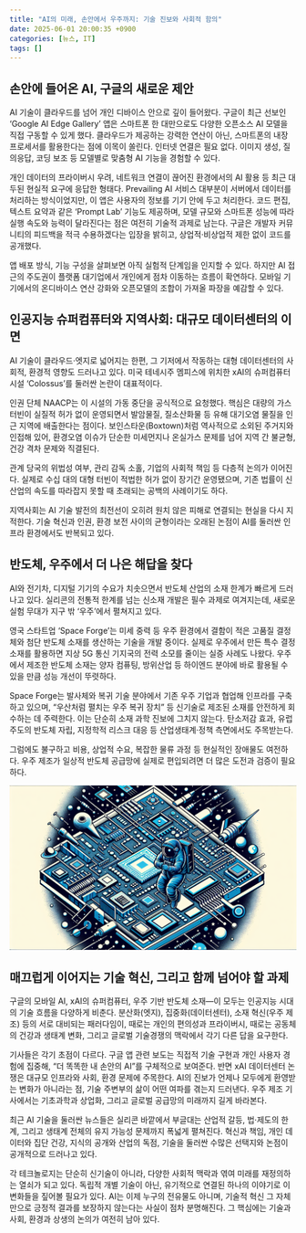 ```yaml
---
title: "AI의 미래, 손안에서 우주까지: 기술 진보와 사회적 함의"
date: 2025-06-01 20:00:35 +0900
categories: [뉴스, IT]
tags: []
---
```


## 손안에 들어온 AI, 구글의 새로운 제안

AI 기술이 클라우드를 넘어 개인 디바이스 안으로 깊이 들어왔다. 구글이 최근 선보인 ‘Google AI Edge Gallery’ 앱은 스마트폰 한 대만으로도 다양한 오픈소스 AI 모델을 직접 구동할 수 있게 했다. 클라우드가 제공하는 강력한 연산이 아닌, 스마트폰의 내장 프로세서를 활용한다는 점에 이목이 쏠린다. 인터넷 연결은 필요 없다. 이미지 생성, 질의응답, 코딩 보조 등 모델별로 맞춤형 AI 기능을 경험할 수 있다.

개인 데이터의 프라이버시 우려, 네트워크 연결이 끊어진 환경에서의 AI 활용 등 최근 대두된 현실적 요구에 응답한 형태다. Prevailing AI 서비스 대부분이 서버에서 데이터를 처리하는 방식이었지만, 이 앱은 사용자의 정보를 기기 안에 두고 처리한다. 코드 편집, 텍스트 요약과 같은 ‘Prompt Lab’ 기능도 제공하며, 모델 규모와 스마트폰 성능에 따라 실행 속도와 능력이 달라진다는 점은 여전히 기술적 과제로 남는다. 구글은 개발자 커뮤니티의 피드백을 적극 수용하겠다는 입장을 밝히고, 상업적·비상업적 제한 없이 코드를 공개했다.

앱 배포 방식, 기능 구성을 살펴보면 아직 실험적 단계임을 인지할 수 있다. 하지만 AI 접근의 주도권이 플랫폼 대기업에서 개인에게 점차 이동하는 흐름이 확연하다. 모바일 기기에서의 온디바이스 연산 강화와 오픈모델의 조합이 가져올 파장을 예감할 수 있다.

## 인공지능 슈퍼컴퓨터와 지역사회: 대규모 데이터센터의 이면

AI 기술이 클라우드·엣지로 넓어지는 한편, 그 기저에서 작동하는 대형 데이터센터의 사회적, 환경적 영향도 드러나고 있다. 미국 테네시주 멤피스에 위치한 xAI의 슈퍼컴퓨터 시설 ‘Colossus’를 둘러싼 논란이 대표적이다.

인권 단체 NAACP는 이 시설의 가동 중단을 공식적으로 요청했다. 핵심은 대량의 가스 터빈이 실질적 허가 없이 운영되면서 발암물질, 질소산화물 등 유해 대기오염 물질을 인근 지역에 배출한다는 점이다. 보인스타운(Boxtown)처럼 역사적으로 소외된 주거지와 인접해 있어, 환경오염 이슈가 단순한 미세먼지나 온실가스 문제를 넘어 지역 간 불균형, 건강 격차 문제와 직결된다.

관계 당국의 위법성 여부, 관리 감독 소홀, 기업의 사회적 책임 등 다층적 논의가 이어진다. 실제로 수십 대의 대형 터빈이 적법한 허가 없이 장기간 운영됐으며, 기존 법률이 신산업의 속도를 따라잡지 못할 때 초래되는 공백의 사례이기도 하다.

지역사회는 AI 기술 발전의 최전선이 오히려 원치 않은 피해로 연결되는 현실을 다시 지적한다. 기술 혁신과 인권, 환경 보전 사이의 균형이라는 오래된 논점이 AI를 둘러싼 인프라 환경에서도 반복되고 있다.

## 반도체, 우주에서 더 나은 해답을 찾다

AI와 전기차, 디지털 기기의 수요가 치솟으면서 반도체 산업의 소재 한계가 빠르게 드러나고 있다. 실리콘의 전통적 한계를 넘는 신소재 개발은 필수 과제로 여겨지는데, 새로운 실험 무대가 지구 밖 ‘우주’에서 펼쳐지고 있다.

영국 스타트업 ‘Space Forge’는 미세 중력 등 우주 환경에서 결함이 적은 고품질 결정체와 첨단 반도체 소재를 생산하는 기술을 개발 중이다. 실제로 우주에서 만든 특수 결정 소재를 활용하면 지상 5G 통신 기지국의 전력 소모를 줄이는 실증 사례도 나왔다. 우주에서 제조한 반도체 소재는 양자 컴퓨팅, 방위산업 등 하이엔드 분야에 바로 활용될 수 있을 만큼 성능 개선이 뚜렷하다.

Space Forge는 발사체와 복귀 기술 분야에서 기존 우주 기업과 협업해 인프라를 구축하고 있으며, “우산처럼 펼치는 우주 복귀 장치” 등 신기술로 제조된 소재를 안전하게 회수하는 데 주력한다. 이는 단순히 소재 과학 진보에 그치지 않는다. 탄소저감 효과, 유럽 주도의 반도체 자립, 지정학적 리스크 대응 등 산업생태계·정책 측면에서도 주목받는다.

그럼에도 불구하고 비용, 상업적 수요, 복잡한 물류 과정 등 현실적인 장애물도 여전하다. 우주 제조가 일상적 반도체 공급망에 실제로 편입되려면 더 많은 도전과 검증이 필요하다.

![우주 공간에서 반도체 소재가 제조되는 모습을 상징적으로 나타낸 일러스트](assets/img/2025-06-01-3872b790-0d58-47a1-9a1f-6874356a270d/1748775690363.png)

## 매끄럽게 이어지는 기술 혁신, 그리고 함께 넘어야 할 과제

구글의 모바일 AI, xAI의 슈퍼컴퓨터, 우주 기반 반도체 소재—이 모두는 인공지능 시대의 기술 흐름을 다양하게 비춘다. 분산화(엣지), 집중화(데이터센터), 소재 혁신(우주 제조) 등의 서로 대비되는 패러다임이, 때로는 개인의 편의성과 프라이버시, 때로는 공동체의 건강과 생태계 변화, 그리고 글로벌 기술경쟁의 맥락에서 각기 다른 답을 요구한다.

기사들은 각기 초점이 다르다. 구글 앱 관련 보도는 직접적 기술 구현과 개인 사용자 경험에 집중해, “더 똑똑한 내 손안의 AI”를 구체적으로 보여준다. 반면 xAI 데이터센터 논쟁은 대규모 인프라와 사회, 환경 문제에 주목한다. AI의 진보가 언제나 모두에게 환영받는 변화가 아니라는 점, 기술 주변부의 삶이 어떤 여파를 겪는지 드러낸다. 우주 제조 기사에서는 기초과학과 상업화, 그리고 글로벌 공급망의 미래까지 길게 바라본다.

최근 AI 기술을 둘러싼 뉴스들은 실리콘 바깥에서 부글대는 산업적 갈등, 법·제도의 한계, 그리고 생태계 전체의 유지 가능성 문제까지 폭넓게 펼쳐진다. 혁신과 책임, 개인 데이터와 집단 건강, 지식의 공개와 산업의 독점, 기술을 둘러싼 수많은 선택지와 논점이 공개적으로 드러나고 있다.

각 테크놀로지는 단순히 신기술이 아니라, 다양한 사회적 맥락과 엮여 미래를 재정의하는 열쇠가 되고 있다. 독립적 개별 기술이 아닌, 유기적으로 연결된 하나의 이야기로 이 변화들을 짚어볼 필요가 있다. AI는 이제 누구의 전유물도 아니며, 기술적 혁신 그 자체만으로 긍정적 결과를 보장하지 않는다는 사실이 점차 분명해진다. 그 핵심에는 기술과 사회, 환경과 상생의 논의가 여전히 남아 있다.